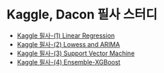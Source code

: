 # Kaggle, Dacon 필사 스터디

- [Kaggle 필사-(1) Linear Regression](https://github.com/yten0794/yte0794.github.io/blob/main/code/Kaggle%20%ED%95%84%EC%82%AC(1)%20Linear%20Regression.ipynb)
- [Kaggle 필사-(2) Lowess and ARIMA](https://github.com/yten0794/yte0794.github.io/blob/main/code/Kaggle%20%ED%95%84%EC%82%AC(2)%20Lowess%20and%20ARIMA.ipynb)
- [Kaggle 필사-(3) Support Vector Machine](https://github.com/yten0794/yte0794.github.io/blob/main/code/Kaggle%20%ED%95%84%EC%82%AC(3)%20SVM.ipynb)
- [Kaggle 필사-(4) Ensemble-XGBoost](https://github.com/yten0794/yte0794.github.io/blob/main/code/Kaggle%20%ED%95%84%EC%82%AC(4)%20Ensemble-XGBoost.ipynb)
